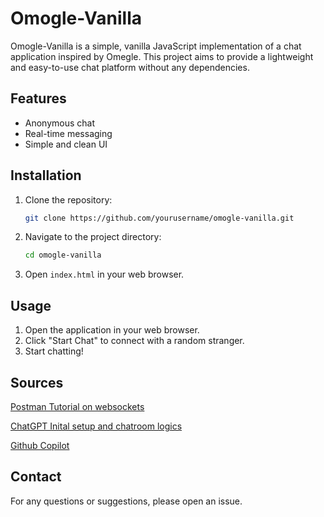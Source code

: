 # Omogle-Vanilla

Omogle-Vanilla is a simple, vanilla JavaScript implementation of a chat application inspired by Omegle. This project aims to provide a lightweight and easy-to-use chat platform without any dependencies.

## Features

- Anonymous chat
- Real-time messaging
- Simple and clean UI

## Installation

1. Clone the repository:
    ```sh
    git clone https://github.com/yourusername/omogle-vanilla.git
    ```
2. Navigate to the project directory:
    ```sh
    cd omogle-vanilla
    ```
3. Open `index.html` in your web browser.

## Usage

1. Open the application in your web browser.
2. Click "Start Chat" to connect with a random stranger.
3. Start chatting!

## Sources

[Postman Tutorial on websockets](https://quickstarts.postman.com/guide/websockets-node/index.html#0)

[ChatGPT Inital setup and chatroom logics](https://chatgpt.com/share/670681fc-be5c-800f-abd0-8a1a61649633)

[Github Copilot](https://github.com/features/copilot)


## Contact

For any questions or suggestions, please open an issue. 
